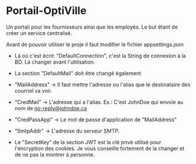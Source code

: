 # Portail-OptiVille
Un portail pour les fournisseurs ainsi que les employés. Le but étant de créer un service centralisé.

Avant de pouvoir utiliser le proje il faut modifier le fichier appsettings.json
- Là où c'est écrit: "DefaultConnection", c'est la String de connexion à la BD. La changer avant l'utilisation.
- La section "DefaultMail" doit être changé également
- "MailAddress" -> Il faut mettre l'adresse ou l'alias que le destinataire des courriel va voir.
- "CredMail" -> L'adresse qui a l'alias. Ex.: C'est JohnDoe qui envoie au nom de no-reply@johndoe.ca
- "CredPassApp" -> Le mot de passe d'application de "MailAddress"
- "SmtpAddr" -> L'adresse du serveur SMTP.

- Le "SecretKey" de la section JWT est la clé privé utilisé pour l'encryption des cookies. Je vous conseille fortement de la changer et de ne pas la montrer à personne.

